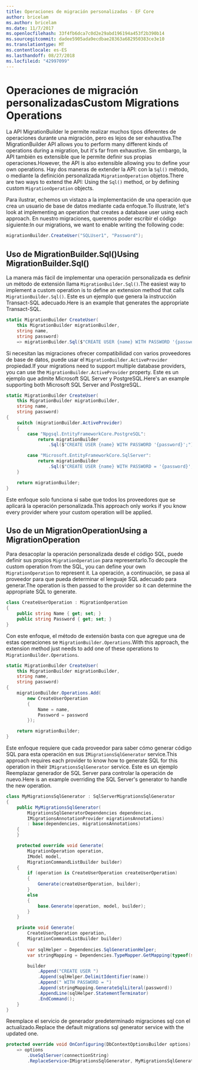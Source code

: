 ```yaml
---
title: Operaciones de migración personalizadas - EF Core
author: bricelam
ms.author: bricelam
ms.date: 11/7/2017
ms.openlocfilehash: 33f4fb6dca7c0d2e29abd196194a453f2b390b14
ms.sourcegitcommit: dadee5905ada9ecdbae28363a682950383ce3e10
ms.translationtype: MT
ms.contentlocale: es-ES
ms.lasthandoff: 08/27/2018
ms.locfileid: "42997099"
---
```

<a name="custom-migrations-operations"></a><span data-ttu-id="32187-102">Operaciones de migración personalizadas</span><span class="sxs-lookup"><span data-stu-id="32187-102">Custom Migrations Operations</span></span>
============================
<span data-ttu-id="32187-103">La API MigrationBuilder le permite realizar muchos tipos diferentes de operaciones durante una migración, pero es lejos de ser exhaustiva.</span><span class="sxs-lookup"><span data-stu-id="32187-103">The MigrationBuilder API allows you to perform many different kinds of operations during a migration, but it's far from exhaustive.</span></span> <span data-ttu-id="32187-104">Sin embargo, la API también es extensible que le permite definir sus propias operaciones.</span><span class="sxs-lookup"><span data-stu-id="32187-104">However, the API is also extensible allowing you to define your own operations.</span></span> <span data-ttu-id="32187-105">Hay dos maneras de extender la API: con la `Sql()` método, o mediante la definición personalizada `MigrationOperation` objetos.</span><span class="sxs-lookup"><span data-stu-id="32187-105">There are two ways to extend the API: Using the `Sql()` method, or by defining custom `MigrationOperation` objects.</span></span>

<span data-ttu-id="32187-106">Para ilustrar, echemos un vistazo a la implementación de una operación que crea un usuario de base de datos mediante cada enfoque.</span><span class="sxs-lookup"><span data-stu-id="32187-106">To illustrate, let's look at implementing an operation that creates a database user using each approach.</span></span> <span data-ttu-id="32187-107">En nuestro migraciones, queremos poder escribir el código siguiente:</span><span class="sxs-lookup"><span data-stu-id="32187-107">In our migrations, we want to enable writing the following code:</span></span>

``` csharp
migrationBuilder.CreateUser("SQLUser1", "Password");
```

<a name="using-migrationbuildersql"></a><span data-ttu-id="32187-108">Uso de MigrationBuilder.Sql()</span><span class="sxs-lookup"><span data-stu-id="32187-108">Using MigrationBuilder.Sql()</span></span>
----------------------------
<span data-ttu-id="32187-109">La manera más fácil de implementar una operación personalizada es definir un método de extensión llama `MigrationBuilder.Sql()`.</span><span class="sxs-lookup"><span data-stu-id="32187-109">The easiest way to implement a custom operation is to define an extension method that calls `MigrationBuilder.Sql()`.</span></span>
<span data-ttu-id="32187-110">Este es un ejemplo que genera la instrucción Transact-SQL adecuado.</span><span class="sxs-lookup"><span data-stu-id="32187-110">Here is an example that generates the appropriate Transact-SQL.</span></span>

``` csharp
static MigrationBuilder CreateUser(
    this MigrationBuilder migrationBuilder,
    string name,
    string password)
    => migrationBuilder.Sql($"CREATE USER {name} WITH PASSWORD '{password}';");
```

<span data-ttu-id="32187-111">Si necesitan las migraciones ofrecer compatibilidad con varios proveedores de base de datos, puede usar el `MigrationBuilder.ActiveProvider` propiedad.</span><span class="sxs-lookup"><span data-stu-id="32187-111">If your migrations need to support multiple database providers, you can use the `MigrationBuilder.ActiveProvider` property.</span></span> <span data-ttu-id="32187-112">Este es un ejemplo que admite Microsoft SQL Server y PostgreSQL.</span><span class="sxs-lookup"><span data-stu-id="32187-112">Here's an example supporting both Microsoft SQL Server and PostgreSQL.</span></span>

``` csharp
static MigrationBuilder CreateUser(
    this MigrationBuilder migrationBuilder,
    string name,
    string password)
{
    switch (migrationBuilder.ActiveProvider)
    {
        case "Npgsql.EntityFrameworkCore.PostgreSQL":
            return migrationBuilder
                .Sql($"CREATE USER {name} WITH PASSWORD '{password}';");

        case "Microsoft.EntityFrameworkCore.SqlServer":
            return migrationBuilder
                .Sql($"CREATE USER {name} WITH PASSWORD = '{password}';");
    }

    return migrationBuilder;
}
```

<span data-ttu-id="32187-113">Este enfoque solo funciona si sabe que todos los proveedores que se aplicará la operación personalizada.</span><span class="sxs-lookup"><span data-stu-id="32187-113">This approach only works if you know every provider where your custom operation will be applied.</span></span>

<a name="using-a-migrationoperation"></a><span data-ttu-id="32187-114">Uso de un MigrationOperation</span><span class="sxs-lookup"><span data-stu-id="32187-114">Using a MigrationOperation</span></span>
---------------------------
<span data-ttu-id="32187-115">Para desacoplar la operación personalizada desde el código SQL, puede definir sus propios `MigrationOperation` para representarlo.</span><span class="sxs-lookup"><span data-stu-id="32187-115">To decouple the custom operation from the SQL, you can define your own `MigrationOperation` to represent it.</span></span> <span data-ttu-id="32187-116">La operación, a continuación, se pasa al proveedor para que pueda determinar el lenguaje SQL adecuado para generar.</span><span class="sxs-lookup"><span data-stu-id="32187-116">The operation is then passed to the provider so it can determine the appropriate SQL to generate.</span></span>

``` csharp
class CreateUserOperation : MigrationOperation
{
    public string Name { get; set; }
    public string Password { get; set; }
}
```

<span data-ttu-id="32187-117">Con este enfoque, el método de extensión basta con que agregue una de estas operaciones se `MigrationBuilder.Operations`.</span><span class="sxs-lookup"><span data-stu-id="32187-117">With this approach, the extension method just needs to add one of these operations to `MigrationBuilder.Operations`.</span></span>

``` csharp
static MigrationBuilder CreateUser(
    this MigrationBuilder migrationBuilder,
    string name,
    string password)
{
    migrationBuilder.Operations.Add(
        new CreateUserOperation
        {
            Name = name,
            Password = password
        });

    return migrationBuilder;
}
```

<span data-ttu-id="32187-118">Este enfoque requiere que cada proveedor para saber cómo generar código SQL para esta operación en sus `IMigrationsSqlGenerator` service.</span><span class="sxs-lookup"><span data-stu-id="32187-118">This approach requires each provider to know how to generate SQL for this operation in their `IMigrationsSqlGenerator` service.</span></span> <span data-ttu-id="32187-119">Este es un ejemplo Reemplazar generador de SQL Server para controlar la operación de nuevo.</span><span class="sxs-lookup"><span data-stu-id="32187-119">Here is an example overriding the SQL Server's generator to handle the new operation.</span></span>

``` csharp
class MyMigrationsSqlGenerator : SqlServerMigrationsSqlGenerator
{
    public MyMigrationsSqlGenerator(
        MigrationsSqlGeneratorDependencies dependencies,
        IMigrationsAnnotationProvider migrationsAnnotations)
        : base(dependencies, migrationsAnnotations)
    {
    }

    protected override void Generate(
        MigrationOperation operation,
        IModel model,
        MigrationCommandListBuilder builder)
    {
        if (operation is CreateUserOperation createUserOperation)
        {
            Generate(createUserOperation, builder);
        }
        else
        {
            base.Generate(operation, model, builder);
        }
    }

    private void Generate(
        CreateUserOperation operation,
        MigrationCommandListBuilder builder)
    {
        var sqlHelper = Dependencies.SqlGenerationHelper;
        var stringMapping = Dependencies.TypeMapper.GetMapping(typeof(string));

        builder
            .Append("CREATE USER ")
            .Append(sqlHelper.DelimitIdentifier(name))
            .Append(" WITH PASSWORD = ")
            .Append(stringMapping.GenerateSqlLiteral(password))
            .AppendLine(sqlHelper.StatementTerminator)
            .EndCommand();
    }
}
```

<span data-ttu-id="32187-120">Reemplace el servicio de generador predeterminado migraciones sql con el actualizado.</span><span class="sxs-lookup"><span data-stu-id="32187-120">Replace the default migrations sql generator service with the updated one.</span></span>

``` csharp
protected override void OnConfiguring(DbContextOptionsBuilder options)
    => options
        .UseSqlServer(connectionString)
        .ReplaceService<IMigrationsSqlGenerator, MyMigrationsSqlGenerator>();
```
